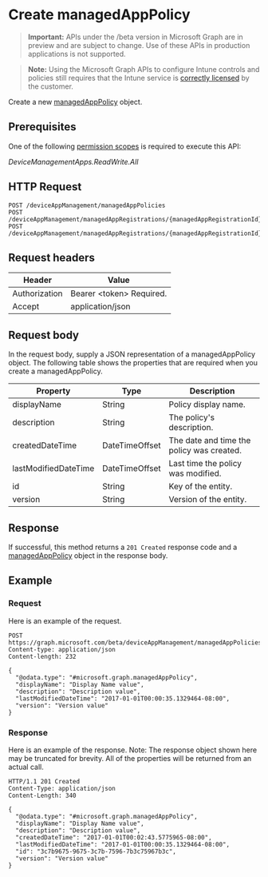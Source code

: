 ﻿# Create managedAppPolicy

> **Important:** APIs under the /beta version in Microsoft Graph are in preview and are subject to change. Use of these APIs in production applications is not supported.

> **Note:** Using the Microsoft Graph APIs to configure Intune controls and policies still requires that the Intune service is [correctly licensed](https://go.microsoft.com/fwlink/?linkid=839381) by the customer.

Create a new [managedAppPolicy](../resources/intune_mam_managedapppolicy.md) object.
## Prerequisites
One of the following [permission scopes](https://developer.microsoft.com/en-us/graph/docs/authorization/permission_scopes) is required to execute this API:

*DeviceManagementApps.ReadWrite.All*
## HTTP Request
<!-- {
  "blockType": "ignored"
}
-->
```http
POST /deviceAppManagement/managedAppPolicies
POST /deviceAppManagement/managedAppRegistrations/{managedAppRegistrationId}/appliedPolicies
POST /deviceAppManagement/managedAppRegistrations/{managedAppRegistrationId}/intendedPolicies
```

## Request headers
|Header|Value|
|---|---|
|Authorization|Bearer &lt;token&gt; Required.|
|Accept|application/json|

## Request body
In the request body, supply a JSON representation of a managedAppPolicy object.
The following table shows the properties that are required when you create a managedAppPolicy.

|Property|Type|Description|
|---|---|---|
|displayName|String|Policy display name.|
|description|String|The policy's description.|
|createdDateTime|DateTimeOffset|The date and time the policy was created.|
|lastModifiedDateTime|DateTimeOffset|Last time the policy was modified.|
|id|String|Key of the entity.|
|version|String|Version of the entity.|

## Response
If successful, this method returns a `201 Created` response code and a [managedAppPolicy](../resources/intune_mam_managedapppolicy.md) object in the response body.

## Example
### Request
Here is an example of the request.
```http
POST https://graph.microsoft.com/beta/deviceAppManagement/managedAppPolicies
Content-type: application/json
Content-length: 232

{
  "@odata.type": "#microsoft.graph.managedAppPolicy",
  "displayName": "Display Name value",
  "description": "Description value",
  "lastModifiedDateTime": "2017-01-01T00:00:35.1329464-08:00",
  "version": "Version value"
}
```

### Response
Here is an example of the response. Note: The response object shown here may be truncated for brevity. All of the properties will be returned from an actual call.
```http
HTTP/1.1 201 Created
Content-Type: application/json
Content-Length: 340

{
  "@odata.type": "#microsoft.graph.managedAppPolicy",
  "displayName": "Display Name value",
  "description": "Description value",
  "createdDateTime": "2017-01-01T00:02:43.5775965-08:00",
  "lastModifiedDateTime": "2017-01-01T00:00:35.1329464-08:00",
  "id": "3c7b9675-9675-3c7b-7596-7b3c75967b3c",
  "version": "Version value"
}
```



